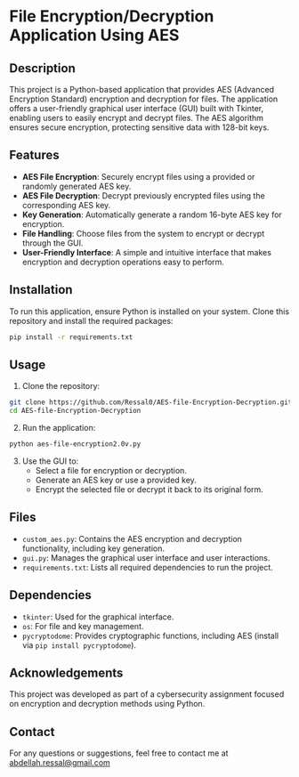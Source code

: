 # File Encryption/Decryption Application Using AES

## Description
This project is a Python-based application that provides AES (Advanced Encryption Standard) encryption and decryption for files. The application offers a user-friendly graphical user interface (GUI) built with Tkinter, enabling users to easily encrypt and decrypt files. The AES algorithm ensures secure encryption, protecting sensitive data with 128-bit keys.

## Features
- **AES File Encryption**: Securely encrypt files using a provided or randomly generated AES key.
- **AES File Decryption**: Decrypt previously encrypted files using the corresponding AES key.
- **Key Generation**: Automatically generate a random 16-byte AES key for encryption.
- **File Handling**: Choose files from the system to encrypt or decrypt through the GUI.
- **User-Friendly Interface**: A simple and intuitive interface that makes encryption and decryption operations easy to perform.

## Installation
To run this application, ensure Python is installed on your system. Clone this repository and install the required packages:

```bash
pip install -r requirements.txt
```

## Usage
1. Clone the repository:
```bash
git clone https://github.com/Ressal0/AES-file-Encryption-Decryption.git
cd AES-file-Encryption-Decryption
```
2. Run the application:
```bash
python aes-file-encryption2.0v.py
```
3. Use the GUI to:
   - Select a file for encryption or decryption.
   - Generate an AES key or use a provided key.
   - Encrypt the selected file or decrypt it back to its original form.

## Files
- `custom_aes.py`: Contains the AES encryption and decryption functionality, including key generation.
- `gui.py`: Manages the graphical user interface and user interactions.
- `requirements.txt`: Lists all required dependencies to run the project.

## Dependencies
- `tkinter`: Used for the graphical interface.
- `os`: For file and key management.
- `pycryptodome`: Provides cryptographic functions, including AES (install via `pip install pycryptodome`).

## Acknowledgements
This project was developed as part of a cybersecurity assignment focused on encryption and decryption methods using Python.

## Contact
For any questions or suggestions, feel free to contact me at abdellah.ressal@gmail.com
